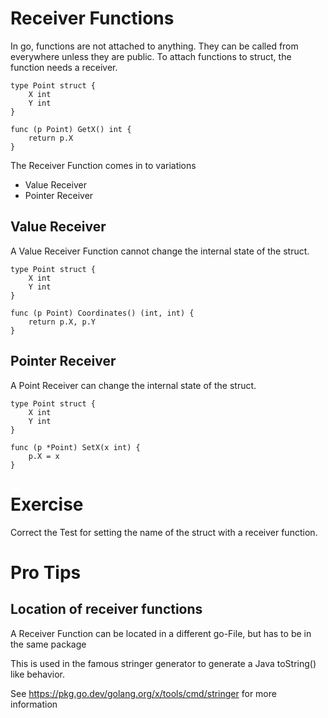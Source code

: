 # Receiver Functions

In go, functions are not attached to anything. They can be called from everywhere unless they are public.
To attach functions to struct, the function needs a receiver.

```golang
type Point struct {
    X int
    Y int
}

func (p Point) GetX() int {
	return p.X
}
```

The Receiver Function comes in to variations
- Value Receiver
- Pointer Receiver

## Value Receiver
A Value Receiver Function cannot change the internal state of the struct.

```golang
type Point struct {
    X int
    Y int
}

func (p Point) Coordinates() (int, int) {
    return p.X, p.Y
}

```

## Pointer Receiver
A Point Receiver can change the internal state of the struct.


```golang
type Point struct {
    X int
    Y int
}

func (p *Point) SetX(x int) {
	p.X = x
}
```

# Exercise

Correct the Test for setting the name of the struct with a receiver function.


# Pro Tips

## Location of receiver functions
A Receiver Function can be located in a different go-File, but has to be in the same package

This is used in the famous stringer generator to generate a Java toString() like behavior.

See https://pkg.go.dev/golang.org/x/tools/cmd/stringer for more information
